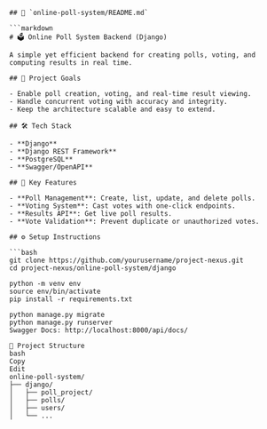```
## 📁 `online-poll-system/README.md`

```markdown
# 🗳️ Online Poll System Backend (Django)

A simple yet efficient backend for creating polls, voting, and computing results in real time.

## 🎯 Project Goals

- Enable poll creation, voting, and real-time result viewing.
- Handle concurrent voting with accuracy and integrity.
- Keep the architecture scalable and easy to extend.

## 🛠️ Tech Stack

- **Django**
- **Django REST Framework**
- **PostgreSQL**
- **Swagger/OpenAPI**

## 🔑 Key Features

- **Poll Management**: Create, list, update, and delete polls.
- **Voting System**: Cast votes with one-click endpoints.
- **Results API**: Get live poll results.
- **Vote Validation**: Prevent duplicate or unauthorized votes.

## ⚙️ Setup Instructions

```bash
git clone https://github.com/yourusername/project-nexus.git
cd project-nexus/online-poll-system/django

python -m venv env
source env/bin/activate
pip install -r requirements.txt

python manage.py migrate
python manage.py runserver
Swagger Docs: http://localhost:8000/api/docs/

📂 Project Structure
bash
Copy
Edit
online-poll-system/
├── django/
│   ├── poll_project/
│   ├── polls/
│   ├── users/
│   └── ...
```